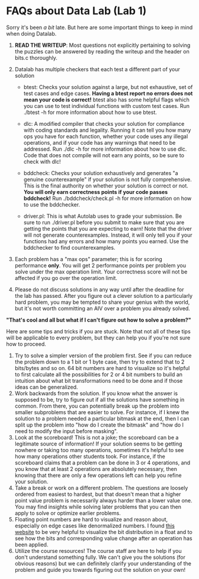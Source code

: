 # FAQs about Data Lab (Lab 1)

Sorry it's been *a bit* late. But here are some important things to keep in mind when doing Datalab.

1. **READ THE WRITEUP**: Most questions not explicitly pertaining to solving the puzzles can be answered by reading the writeup and the header on bits.c thoroughly.

2. Datalab has multiple checkers that each test a different part of your solution

   + btest: Checks your solution against a large, but not exhaustive, set of test cases and edge cases. **Having a btest report no errors does not mean your code is correct!** btest also has some helpful flags which you can use to test individual functions with custom test cases. Run ./btest -h for more information about how to use btest.

   + dlc: A modified compiler that checks your solution for compliance with coding standards and legality. Running it can tell you how many ops you have for each function, whether your code uses any illegal operations, and if your code has any warnings that need to be addressed. Run ./dlc -h for more information about how to use dlc. Code that does not compile will not earn any points, so be sure to check with dlc!

   + bddcheck: Checks your solution exhaustively and generates "a genuine counterexample" if your solution is not fully comprehensive. This is the final authority on whether your solution is correct or not. **You will only earn correctness points if your code passes bddcheck!** Run ./bddcheck/check.pl -h for more information on how to use the bddchecker.

   + driver.pl: This is what Autolab uses to grade your submission. Be sure to run ./driver.pl before you submit to make sure that you are getting the points that you are expecting to earn! Note that the driver will not generate counterexamples. Instead, it will only tell you if your functions had any errors and how many points you earned. Use the bddchecker to find counterexamples.

3. Each problem has a "max ops" parameter; this is for scoring performance **only**. You will get 2 performance points per problem you solve under the max operation limit. Your correctness score will not be affected if you go over the operation limit.

4. Please do not discuss solutions in any way until after the deadline for the lab has passed. After you figure out a clever solution to a particularly hard problem, you may be tempted to share your genius with the world, but it's not worth committing an AIV over a problem you already solved.

   

**"That's cool and all but what if I can't figure out how to solve a problem?"**

Here are some tips and tricks if you are stuck. Note that not all of these tips will be applicable to every problem, but they can help you if you're not sure how to proceed.

1. Try to solve a simpler version of the problem first. See if you can reduce the problem down to a 1 bit or 1 byte case, then try to extend that to 2 bits/bytes and so on. 64 bit numbers are hard to visualize so it's helpful to first calculate all the possibilities for 2 or 4 bit numbers to build an intuition about what bit transformations need to be done and if those ideas can be generalized.
2. Work backwards from the solution. If you know what the answer is supposed to be, try to figure out if all the solutions have something in common. From there, you can potentially break up the problem into smaller subproblems that are easier to solve. For instance, if I knew the solution to a problem needed a particular bitmask at the end, then I can split up the problem into "how do I create the bitmask" and "how do I need to modify the input before masking".
3. Look at the scoreboard! This is not a joke; the scoreboard can be a legitimate source of information! If your solution seems to be getting nowhere or taking too many operations, sometimes it's helpful to see how many operations other students took. For instance, if the scoreboard claims that a problem can be done in 3 or 4 operations, and you know that at least 2 operations are absolutely necessary, then knowing that there are only a few operations left can help you refine your solution.
4. Take a break or work on a different problem. The questions are loosely ordered from easiest to hardest, but that doesn't mean that a higher point value problem is necessarily always harder than a lower value one. You may find insights while solving later problems that you can then apply to solve or optimize earlier problems.
5. Floating point numbers are hard to visualize and reason about, especially on edge cases like denormalized numbers. I found [this website](https://www.h-schmidt.net/FloatConverter/IEEE754.html) to be very helpful to visualize the bit distribution in a float and to see how the bits and corresponding value change after an operation has been applied.
6. Utilize the course resources! The course staff are here to help if you don't understand something fully. We can't give you the solutions (for obvious reasons) but we can definitely clarify your understanding of the problem and guide you towards figuring out the solution on your own!